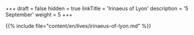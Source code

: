 +++
draft = false
hidden = true
linkTitle = 'Irinaeus of Lyon'
description = '5 September'
weight = 5
+++

{{% include file="content/en/lives/irinaeus-of-lyon.md" %}}
